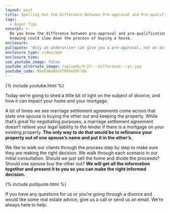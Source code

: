 ```yaml
---
layout: post
title: Spelling Out the Difference Between Pre-approval and Pre-qualification
tags:
  - Buyer Tips
excerpt: >-
  Do you know the difference between pre-approval and pre-qualification? Not
  knowing could slow down the process of buying a house.
enclosure:
pullquote: 'Only an underwriter can give you a pre-approval, not an automated system.'
enclosure_type: video/mp4
enclosure_time:
use_youtube_image: false
youtube_alternate_image: /uploads/9-27---difference---yt.jpg
youtube_code: NkmFdWsWSnITBP6wSOrl6U
---
```



{% include youtube.html %}

Today we’re going to shed a little bit of light on the subject of divorce, and how it can impact your home and your mortgage.

A lot of times we see marriage settlement agreements come across that state one spouse is buying the other out and keeping the property. While that’s great for negotiating purposes, a marriage settlement agreement doesn’t relieve your legal liability to the lender if there is a mortgage on your existing property. **The only way to do that would be to refinance your property out of one spouse’s name and put it in the other’s.**

We like to walk our clients through the process step by step to make sure they are making the right decision. We walk through each scenario in our initial consultation. Should we just sell the home and divide the proceeds? Should one spouse buy the other out? **We will get all the information together and present it to you so you can make the right informed decision.**

{% include pullquote.html %}

If you have any questions for us or you’re going through a divorce and would like some real estate advice, give us a call or send us an email. We’re always here to help.